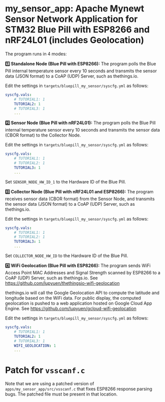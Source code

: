 # my_sensor_app: Apache Mynewt Sensor Network Application for STM32 Blue Pill with ESP8266 and nRF24L01 (includes Geolocation)

The program runs in 4 modes:

<b>1️⃣ Standalone Node (Blue Pill with ESP8266):</b> The program polls the 
Blue Pill internal temperature sensor every 10 seconds and transmits the 
sensor data (JSON format) to a CoAP (UDP) Server, such as thethings.io.  

Edit the settings in `targets/bluepill_my_sensor/syscfg.yml` as follows: 

```yml
syscfg.vals:
    # TUTORIAL1: 1
    TUTORIAL2: 1
    # TUTORIAL3: 1
    ...
```

<b>2️⃣ Sensor Node (Blue Pill with nRF24L01):</b> The program polls the 
Blue Pill internal temperature sensor every 10 seconds and transmits the 
sensor data (CBOR format) to the Collector Node.  

Edit the settings 
in `targets/bluepill_my_sensor/syscfg.yml` as follows: 

```yml
syscfg.vals:
    # TUTORIAL1: 1
    # TUTORIAL2: 1
    TUTORIAL3: 1
    ...
```

Set `SENSOR_NODE_HW_ID_1` to the Hardware ID of the Blue Pill.

<b>3️⃣ Collector Node (Blue Pill with nRF24L01 and ESP8266):</b> The program
receives sensor data (CBOR format) from the Sensor Node, and transmits the 
sensor data (JSON format) to a CoAP (UDP) Server, such as thethings.io.

Edit the settings in `targets/bluepill_my_sensor/syscfg.yml` as follows: 

```yml
syscfg.vals:
    # TUTORIAL1: 1
    # TUTORIAL2: 1
    TUTORIAL3: 1
    ...
```

Set `COLLECTOR_NODE_HW_ID` to the Hardware ID of the Blue Pill.

<b>4️⃣ WiFi Geolocation (Blue Pill with ESP8266):</b> The program sends WiFi Access Point MAC Addresses and Signal Strength scanned by ESP8266 to a CoAP (UDP) Server, such as thethings.io.  See https://github.com/lupyuen/thethingsio-wifi-geolocation

thethings.io will call the Google Geolocation API to compute the latitude and longitude based on the WiFi data.  For public display, the computed geolocation is pushed to a web application hosted on Google Cloud App Engine. See https://github.com/lupyuen/gcloud-wifi-geolocation

Edit the settings in `targets/bluepill_my_sensor/syscfg.yml` as follows: 

```yml
syscfg.vals:
    # TUTORIAL1: 1
    TUTORIAL2: 1
    # TUTORIAL3: 1
    WIFI_GEOLOCATION: 1
    ...
```

# Patch for `vsscanf.c`

Note that we are using a patched version of `apps/my_sensor_app/src/vsscanf.c` that
fixes ESP8266 response parsing bugs.  The patched file must be present in that location.
